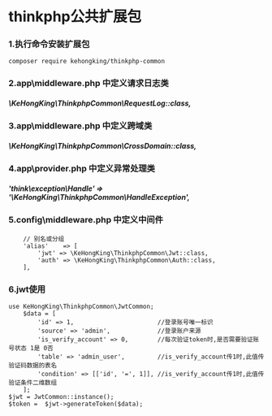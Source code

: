 # thinkphp公共扩展包
### 1.执行命令安装扩展包
```
composer require kehongking/thinkphp-common
```
### 2.app\middleware.php 中定义请求日志类
##### \KeHongKing\ThinkphpCommon\RequestLog::class,

### 3.app\middleware.php 中定义跨域类
##### \KeHongKing\ThinkphpCommon\CrossDomain::class,

### 4.app\provider.php 中定义异常处理类
##### 'think\exception\Handle' => '\\KeHongKing\\ThinkphpCommon\\HandleException',

### 5.config\middleware.php 中定义中间件
```
    // 别名或分组
    'alias'    => [
        'jwt' => \KeHongKing\ThinkphpCommon\Jwt::class,
        'auth' => \KeHongKing\ThinkphpCommon\Auth::class,
    ],
```
### 6.jwt使用
```
use KeHongKing\ThinkphpCommon\JwtCommon;
    $data = [
        'id' => 1,                       //登录账号唯一标识
        'source' => 'admin',             //登录账户来源
        'is_verify_account' => 0,        //每次验证token时,是否需要验证账号状态 1是 0否
        'table' => 'admin_user',         //is_verify_account传1时,此值传验证码数据的表名
        'condition' => [['id', '=', 1]], //is_verify_account传1时,此值传验证条件二维数组
    ];
$jwt = JwtCommon::instance();
$token =  $jwt->generateToken($data);
```

